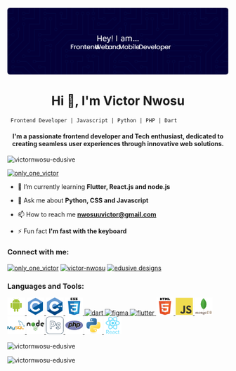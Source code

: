 ![Header](./github-header-image.png)
<h1 align="center">Hi 👋, I'm Victor Nwosu</h1>
<code> Frontend Developer | Javascript | Python | PHP | Dart</code>
<br>
<h4 align="center">I'm a passionate frontend developer and Tech enthusiast, dedicated to creating seamless user experiences through innovative web solutions.</h4>

<p align="left"> <img src="https://komarev.com/ghpvc/?username=victornwosu-edusive&label=Profile%20views&color=0e75b6&style=flat" alt="victornwosu-edusive" /> </p>

<p align="left"> <a href="https://twitter.com/only_one_victor" target="blank"><img src="https://img.shields.io/twitter/follow/only_one_victor?logo=x&style=for-the-badge" alt="only_one_victor" /></a> </p>

- 🌱 I’m currently learning **Flutter, React.js and node.js**

- 💬 Ask me about **Python, CSS and Javascript**

- 📫 How to reach me **nwosuuvictor@gmail.com**

- ⚡ Fun fact **I'm fast with the keyboard**

<h3 align="left">Connect with me:</h3>
<p align="left">
<a href="https://twitter.com/only_one_victor" target="blank"><img align="center" src="https://raw.githubusercontent.com/FortAwesome/Font-Awesome/6.x/svgs/brands/x-twitter.svg" alt="only_one_victor" height="30" width="40" /></a>
<a href="https://linkedin.com/in/victor-nwosu" target="blank"><img align="center" src="https://raw.githubusercontent.com/FortAwesome/Font-Awesome/6.x/svgs/brands/linkedin-in.svg" alt="victor-nwosu" height="30" width="40" /></a>
<a href="https://dribbble.com/edusive designs" target="blank"><img align="center" src="https://raw.githubusercontent.com/FortAwesome/Font-Awesome/6.x/svgs/brands/dribbble.svg" alt="edusive designs" height="30" width="40" /></a>
</p>

<h3 align="left">Languages and Tools:</h3>
<p align="left"> <a href="https://developer.android.com" target="_blank" rel="noreferrer"> <img src="https://raw.githubusercontent.com/devicons/devicon/master/icons/android/android-original-wordmark.svg" alt="android" width="40" height="40"/> </a> <a href="https://www.cprogramming.com/" target="_blank" rel="noreferrer"> <img src="https://raw.githubusercontent.com/devicons/devicon/master/icons/c/c-original.svg" alt="c" width="40" height="40"/> </a> <a href="https://www.w3schools.com/cpp/" target="_blank" rel="noreferrer"> <img src="https://raw.githubusercontent.com/devicons/devicon/master/icons/cplusplus/cplusplus-original.svg" alt="cplusplus" width="40" height="40"/> </a> <a href="https://www.w3schools.com/css/" target="_blank" rel="noreferrer"> <img src="https://raw.githubusercontent.com/devicons/devicon/master/icons/css3/css3-original-wordmark.svg" alt="css3" width="40" height="40"/> </a> <a href="https://dart.dev" target="_blank" rel="noreferrer"> <img src="https://www.vectorlogo.zone/logos/dartlang/dartlang-icon.svg" alt="dart" width="40" height="40"/> </a> <a href="https://www.figma.com/" target="_blank" rel="noreferrer"> <img src="https://www.vectorlogo.zone/logos/figma/figma-icon.svg" alt="figma" width="40" height="40"/> </a> <a href="https://flutter.dev" target="_blank" rel="noreferrer"> <img src="https://www.vectorlogo.zone/logos/flutterio/flutterio-icon.svg" alt="flutter" width="40" height="40"/> </a> <a href="https://www.w3.org/html/" target="_blank" rel="noreferrer"> <img src="https://raw.githubusercontent.com/devicons/devicon/master/icons/html5/html5-original-wordmark.svg" alt="html5" width="40" height="40"/> </a> <a href="https://developer.mozilla.org/en-US/docs/Web/JavaScript" target="_blank" rel="noreferrer"> <img src="https://raw.githubusercontent.com/devicons/devicon/master/icons/javascript/javascript-original.svg" alt="javascript" width="40" height="40"/> </a> <a href="https://www.mongodb.com/" target="_blank" rel="noreferrer"> <img src="https://raw.githubusercontent.com/devicons/devicon/master/icons/mongodb/mongodb-original-wordmark.svg" alt="mongodb" width="40" height="40"/> </a> <a href="https://www.mysql.com/" target="_blank" rel="noreferrer"> <img src="https://raw.githubusercontent.com/devicons/devicon/master/icons/mysql/mysql-original-wordmark.svg" alt="mysql" width="40" height="40"/> </a> <a href="https://nodejs.org" target="_blank" rel="noreferrer"> <img src="https://raw.githubusercontent.com/devicons/devicon/master/icons/nodejs/nodejs-original-wordmark.svg" alt="nodejs" width="40" height="40"/> </a> <a href="https://www.photoshop.com/en" target="_blank" rel="noreferrer"> <img src="https://raw.githubusercontent.com/devicons/devicon/master/icons/photoshop/photoshop-line.svg" alt="photoshop" width="40" height="40"/> </a> <a href="https://www.php.net" target="_blank" rel="noreferrer"> <img src="https://raw.githubusercontent.com/devicons/devicon/master/icons/php/php-original.svg" alt="php" width="40" height="40"/> </a> <a href="https://www.python.org" target="_blank" rel="noreferrer"> <img src="https://raw.githubusercontent.com/devicons/devicon/master/icons/python/python-original.svg" alt="python" width="40" height="40"/> </a> <a href="https://reactjs.org/" target="_blank" rel="noreferrer"> <img src="https://raw.githubusercontent.com/devicons/devicon/master/icons/react/react-original-wordmark.svg" alt="react" width="40" height="40"/> </a> </p>

<p><img align="center" src="https://github-readme-stats.vercel.app/api/top-langs?username=victornwosu-edusive&show_icons=true&locale=en&layout=compact" alt="victornwosu-edusive" /></p>

<p><img align="center" src="https://github-readme-streak-stats.herokuapp.com/?user=victornwosu-edusive&" alt="victornwosu-edusive" /></p>
